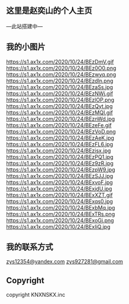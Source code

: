 ## 这里是赵奕山的个人主页

—此站搭建中—

## 我的小图片

https://s1.ax1x.com/2020/10/24/BEzDmV.gif
https://s1.ax1x.com/2020/10/24/BEz0O0.png
https://s1.ax1x.com/2020/10/24/BEzwyq.png
https://s1.ax1x.com/2020/10/24/BEzdln.png
https://s1.ax1x.com/2020/10/24/BEzaSs.jpg
https://s1.ax1x.com/2020/10/24/BEzNWj.gif
https://s1.ax1x.com/2020/10/24/BEzlOP.png
https://s1.ax1x.com/2020/10/24/BEzQyt.jpg
https://s1.ax1x.com/2020/10/24/BEzMQI.gif
https://s1.ax1x.com/2020/10/24/BEznWd.jpg
https://s1.ax1x.com/2020/10/24/BEzeFe.gif
https://s1.ax1x.com/2020/10/24/BEzVoD.png
https://s1.ax1x.com/2020/10/24/BEzAeK.jpg
https://s1.ax1x.com/2020/10/24/BEzFL6.jpg
https://s1.ax1x.com/2020/10/24/BEzisx.jpg
https://s1.ax1x.com/2020/10/24/BEzPQ1.jpg
https://s1.ax1x.com/2020/10/24/BEz9zR.jpg
https://s1.ax1x.com/2020/10/24/BEzpW9.jpg
https://s1.ax1x.com/2020/10/24/BEzSJJ.jpg
https://s1.ax1x.com/2020/10/24/BExvoF.jpg
https://s1.ax1x.com/2020/10/24/BExjdU.jpg
https://s1.ax1x.com/2020/10/24/BExXZT.gif
https://s1.ax1x.com/2020/10/24/BExqs0.jpg
https://s1.ax1x.com/2020/10/24/BExbMq.jpg
https://s1.ax1x.com/2020/10/24/BExTRs.png
https://s1.ax1x.com/2020/10/24/BExoGj.png
https://s1.ax1x.com/2020/10/24/BExIiQ.jpg

## 我的联系方式

zys12354@yandex.com
zys927281@gmail.com

## Copyright

copyright KNXNSKX.inc

